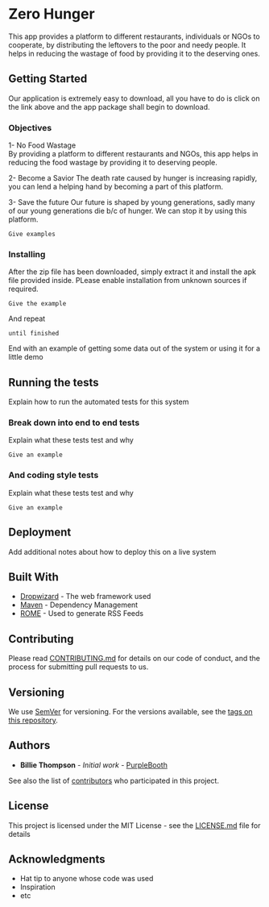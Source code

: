 # Zero Hunger

This app provides a platform to different restaurants, individuals or NGOs to cooperate, by distributing the leftovers to the poor and needy people. It helps in reducing the wastage of food by providing it to the deserving ones.

## Getting Started

Our application is extremely easy to download, all you have to do is click on the link above and the app package shall begin to download.

### Objectives

1-	No Food Wastage
<br>By providing a platform to different restaurants and NGOs, this app helps in reducing the food wastage by providing it to deserving people.

2-	Become a Savior
The death rate caused by hunger is increasing rapidly, you can lend a helping hand by becoming a part of this platform.

3-	Save the future
Our future is shaped by young generations, sadly many of our young generations die b/c of hunger. We can stop it by using this platform.

```
Give examples
```

### Installing

After the zip file has been downloaded, simply extract it and install the apk file provided inside.
PLease enable installation from unknown sources if required.
```
Give the example
```

And repeat

```
until finished
```

End with an example of getting some data out of the system or using it for a little demo

## Running the tests

Explain how to run the automated tests for this system

### Break down into end to end tests

Explain what these tests test and why

```
Give an example
```

### And coding style tests

Explain what these tests test and why

```
Give an example
```

## Deployment

Add additional notes about how to deploy this on a live system

## Built With

* [Dropwizard](http://www.dropwizard.io/1.0.2/docs/) - The web framework used
* [Maven](https://maven.apache.org/) - Dependency Management
* [ROME](https://rometools.github.io/rome/) - Used to generate RSS Feeds

## Contributing

Please read [CONTRIBUTING.md](https://gist.github.com/PurpleBooth/b24679402957c63ec426) for details on our code of conduct, and the process for submitting pull requests to us.

## Versioning

We use [SemVer](http://semver.org/) for versioning. For the versions available, see the [tags on this repository](https://github.com/your/project/tags). 

## Authors

* **Billie Thompson** - *Initial work* - [PurpleBooth](https://github.com/PurpleBooth)

See also the list of [contributors](https://github.com/your/project/contributors) who participated in this project.

## License

This project is licensed under the MIT License - see the [LICENSE.md](LICENSE.md) file for details

## Acknowledgments

* Hat tip to anyone whose code was used
* Inspiration
* etc

